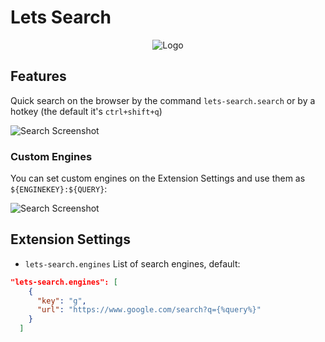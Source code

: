 # Lets Search

<center>

![Logo](https://i.imgur.com/FZWUwjy.png)

</center>

## Features

Quick search on the browser by the command `lets-search.search` or by a hotkey (the default it's `ctrl+shift+q`)

![Search Screenshot](https://i.imgur.com/bFJOY5L.png)

### Custom Engines

You can set custom engines on the Extension Settings and use them as `${ENGINEKEY}:${QUERY}`:

![Search Screenshot](https://i.imgur.com/IW7w91N.png)

## Extension Settings

- `lets-search.engines` List of search engines, default:

```json
"lets-search.engines": [
    {
      "key": "g",
      "url": "https://www.google.com/search?q={%query%}"
    }
  ]
```
